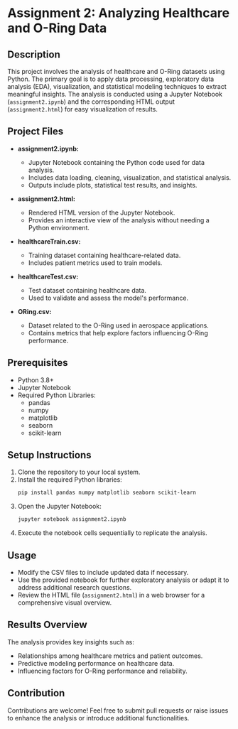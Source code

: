 
# Assignment 2: Analyzing Healthcare and O-Ring Data

## Description
This project involves the analysis of healthcare and O-Ring datasets using Python. The primary goal is to apply data processing, exploratory data analysis (EDA), visualization, and statistical modeling techniques to extract meaningful insights. The analysis is conducted using a Jupyter Notebook (`assignment2.ipynb`) and the corresponding HTML output (`assignment2.html`) for easy visualization of results.

## Project Files

- **assignment2.ipynb:**
  - Jupyter Notebook containing the Python code used for data analysis.
  - Includes data loading, cleaning, visualization, and statistical analysis.
  - Outputs include plots, statistical test results, and insights.

- **assignment2.html:**
  - Rendered HTML version of the Jupyter Notebook.
  - Provides an interactive view of the analysis without needing a Python environment.

- **healthcareTrain.csv:**
  - Training dataset containing healthcare-related data.
  - Includes patient metrics used to train models.

- **healthcareTest.csv:**
  - Test dataset containing healthcare data.
  - Used to validate and assess the model's performance.

- **ORing.csv:**
  - Dataset related to the O-Ring used in aerospace applications.
  - Contains metrics that help explore factors influencing O-Ring performance.

## Prerequisites
- Python 3.8+
- Jupyter Notebook
- Required Python Libraries:
  - pandas
  - numpy
  - matplotlib
  - seaborn
  - scikit-learn

## Setup Instructions
1. Clone the repository to your local system.
2. Install the required Python libraries:
   ```bash
   pip install pandas numpy matplotlib seaborn scikit-learn
   ```
3. Open the Jupyter Notebook:
   ```bash
   jupyter notebook assignment2.ipynb
   ```
4. Execute the notebook cells sequentially to replicate the analysis.

## Usage
- Modify the CSV files to include updated data if necessary.
- Use the provided notebook for further exploratory analysis or adapt it to address additional research questions.
- Review the HTML file (`assignment2.html`) in a web browser for a comprehensive visual overview.

## Results Overview
The analysis provides key insights such as:
- Relationships among healthcare metrics and patient outcomes.
- Predictive modeling performance on healthcare data.
- Influencing factors for O-Ring performance and reliability.

## Contribution
Contributions are welcome! Feel free to submit pull requests or raise issues to enhance the analysis or introduce additional functionalities.
